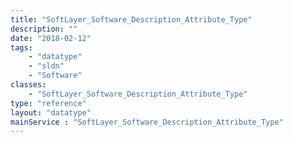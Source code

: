 ```yaml
---
title: "SoftLayer_Software_Description_Attribute_Type"
description: ""
date: "2018-02-12"
tags:
    - "datatype"
    - "sldn"
    - "Software"
classes:
    - "SoftLayer_Software_Description_Attribute_Type"
type: "reference"
layout: "datatype"
mainService : "SoftLayer_Software_Description_Attribute_Type"
---
```


